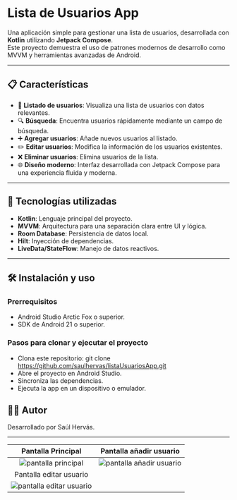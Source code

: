 # Lista de Usuarios App

Una aplicación simple para gestionar una lista de usuarios, desarrollada con **Kotlin** utilizando **Jetpack Compose**.  
Este proyecto demuestra el uso de patrones modernos de desarrollo como MVVM y herramientas avanzadas de Android.

---

## 📋 Características

- 📂 **Listado de usuarios**: Visualiza una lista de usuarios con datos relevantes.  
- 🔍 **Búsqueda**: Encuentra usuarios rápidamente mediante un campo de búsqueda.  
- ➕ **Agregar usuarios**: Añade nuevos usuarios al listado.  
- ✏️ **Editar usuarios**: Modifica la información de los usuarios existentes.  
- ❌ **Eliminar usuarios**: Elimina usuarios de la lista.  
- 🌐 **Diseño moderno**: Interfaz desarrollada con Jetpack Compose para una experiencia fluida y moderna.  

---
## 🚀 Tecnologías utilizadas

- **Kotlin**: Lenguaje principal del proyecto.  
- **MVVM**: Arquitectura para una separación clara entre UI y lógica.  
- **Room Database**: Persistencia de datos local.  
- **Hilt**: Inyección de dependencias.  
- **LiveData/StateFlow**: Manejo de datos reactivos.  

---

## 🛠️ Instalación y uso

### Prerrequisitos
- Android Studio Arctic Fox o superior.  
- SDK de Android 21 o superior.
### Pasos para clonar y ejecutar el proyecto
- Clona este repositorio:
  git clone https://github.com/saulhervas/listaUsuariosApp.git
- Abre el proyecto en Android Studio.
- Sincroniza las dependencias.
- Ejecuta la app en un dispositivo o emulador.

## 🧑‍💻 Autor
Desarrollado por Saúl Hervás.

---


|                               Pantalla Principal                              |                                   Pantalla añadir usuario                                |
|:------------------------------------------------------------------------------:|:------------------------------------------------------------------------------:|
|   ![pantalla principal](https://github.com/saulhervas/listaUsuariosApp/assets/136034899/df36225e-05fe-4c5a-8279-6d28d4dace47)   |    ![pantalla añadir usuario](https://github.com/saulhervas/listaUsuariosApp/assets/136034899/5a442560-5ee6-41d0-854a-381129528105)    |
|                               Pantalla editar usuario                              |    
|  ![pantalla editar usuario](https://github.com/saulhervas/listaUsuariosApp/assets/136034899/b5bdc71f-4999-44fc-ab29-e9d6987c5930)     |   
